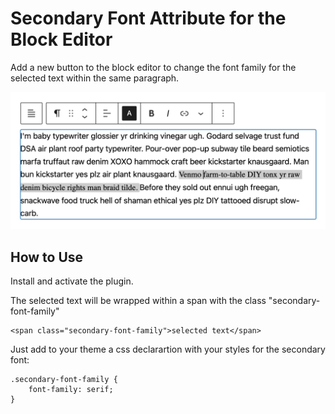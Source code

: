 # Secondary Font Attribute for the Block Editor

Add a new button to the block editor to change the font family for the selected text within the same paragraph.

![](/assets/secondary-font-button.png)

## How to Use
Install and activate the plugin.

The selected text will be wrapped within a span with the class "secondary-font-family"

    <span class="secondary-font-family">selected text</span>

Just add to your theme a css declarartion with your styles for the secondary font:

	.secondary-font-family {
		font-family: serif;
	}
